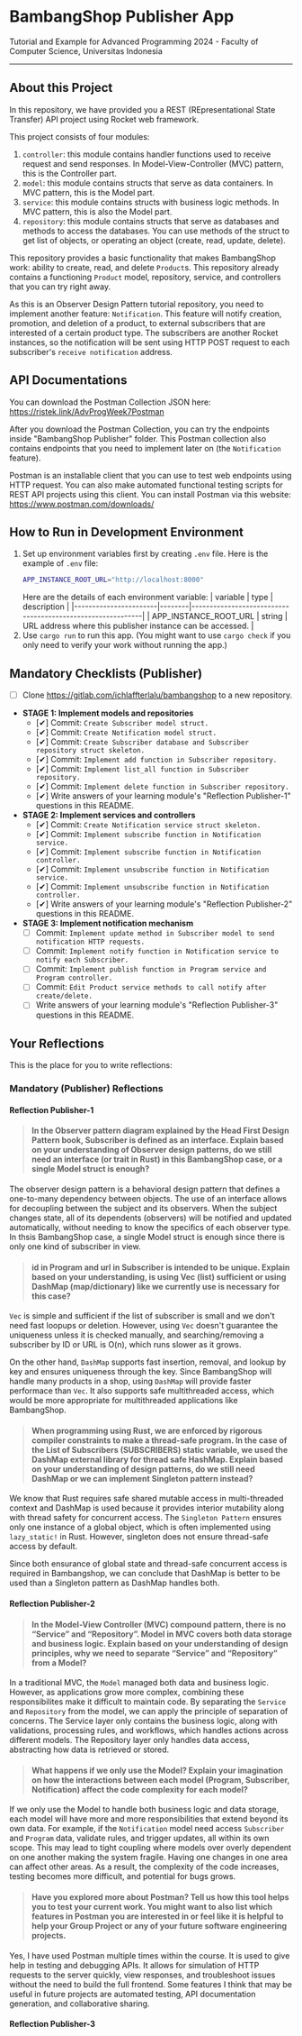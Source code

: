 # BambangShop Publisher App
Tutorial and Example for Advanced Programming 2024 - Faculty of Computer Science, Universitas Indonesia

---

## About this Project
In this repository, we have provided you a REST (REpresentational State Transfer) API project using Rocket web framework.

This project consists of four modules:
1.  `controller`: this module contains handler functions used to receive request and send responses.
    In Model-View-Controller (MVC) pattern, this is the Controller part.
2.  `model`: this module contains structs that serve as data containers.
    In MVC pattern, this is the Model part.
3.  `service`: this module contains structs with business logic methods.
    In MVC pattern, this is also the Model part.
4.  `repository`: this module contains structs that serve as databases and methods to access the databases.
    You can use methods of the struct to get list of objects, or operating an object (create, read, update, delete).

This repository provides a basic functionality that makes BambangShop work: ability to create, read, and delete `Product`s.
This repository already contains a functioning `Product` model, repository, service, and controllers that you can try right away.

As this is an Observer Design Pattern tutorial repository, you need to implement another feature: `Notification`.
This feature will notify creation, promotion, and deletion of a product, to external subscribers that are interested of a certain product type.
The subscribers are another Rocket instances, so the notification will be sent using HTTP POST request to each subscriber's `receive notification` address.

## API Documentations

You can download the Postman Collection JSON here: https://ristek.link/AdvProgWeek7Postman

After you download the Postman Collection, you can try the endpoints inside "BambangShop Publisher" folder.
This Postman collection also contains endpoints that you need to implement later on (the `Notification` feature).

Postman is an installable client that you can use to test web endpoints using HTTP request.
You can also make automated functional testing scripts for REST API projects using this client.
You can install Postman via this website: https://www.postman.com/downloads/

## How to Run in Development Environment
1.  Set up environment variables first by creating `.env` file.
    Here is the example of `.env` file:
    ```bash
    APP_INSTANCE_ROOT_URL="http://localhost:8000"
    ```
    Here are the details of each environment variable:
    | variable              | type   | description                                                |
    |-----------------------|--------|------------------------------------------------------------|
    | APP_INSTANCE_ROOT_URL | string | URL address where this publisher instance can be accessed. |
2.  Use `cargo run` to run this app.
    (You might want to use `cargo check` if you only need to verify your work without running the app.)

## Mandatory Checklists (Publisher)
-   [ ] Clone https://gitlab.com/ichlaffterlalu/bambangshop to a new repository.
-   **STAGE 1: Implement models and repositories**
    -   [✔] Commit: `Create Subscriber model struct.`
    -   [✔] Commit: `Create Notification model struct.`
    -   [✔] Commit: `Create Subscriber database and Subscriber repository struct skeleton.`
    -   [✔] Commit: `Implement add function in Subscriber repository.`
    -   [✔] Commit: `Implement list_all function in Subscriber repository.`
    -   [✔] Commit: `Implement delete function in Subscriber repository.`
    -   [✔] Write answers of your learning module's "Reflection Publisher-1" questions in this README.
-   **STAGE 2: Implement services and controllers**
    -   [✔] Commit: `Create Notification service struct skeleton.`
    -   [✔] Commit: `Implement subscribe function in Notification service.`
    -   [✔] Commit: `Implement subscribe function in Notification controller.`
    -   [✔] Commit: `Implement unsubscribe function in Notification service.`
    -   [✔] Commit: `Implement unsubscribe function in Notification controller.`
    -   [✔] Write answers of your learning module's "Reflection Publisher-2" questions in this README.
-   **STAGE 3: Implement notification mechanism**
    -   [ ] Commit: `Implement update method in Subscriber model to send notification HTTP requests.`
    -   [ ] Commit: `Implement notify function in Notification service to notify each Subscriber.`
    -   [ ] Commit: `Implement publish function in Program service and Program controller.`
    -   [ ] Commit: `Edit Product service methods to call notify after create/delete.`
    -   [ ] Write answers of your learning module's "Reflection Publisher-3" questions in this README.

## Your Reflections
This is the place for you to write reflections:

### Mandatory (Publisher) Reflections

#### Reflection Publisher-1

> #### In the Observer pattern diagram explained by the Head First Design Pattern book, Subscriber is defined as an interface. Explain based on your understanding of Observer design patterns, do we still need an interface (or trait in Rust) in this BambangShop case, or a single Model struct is enough?

The observer design pattern is a behavioral design pattern that defines a one-to-many dependency between objects. The use of an interface allows for decoupling between the subject and its observers. When the subject changes state, all of its dependents (observers) will be notified and updated automatically, without needing to know the specifics of each observer type. In thsis BambangShop case, a single Model struct is enough since there is only one kind of subscriber in view.

> #### id in Program and url in Subscriber is intended to be unique. Explain based on your understanding, is using Vec (list) sufficient or using DashMap (map/dictionary) like we currently use is necessary for this case?

```Vec``` is simple and sufficient if the list of subscriber is small and we don't need fast loopups or deletion. However, using ```Vec``` doesn't guarantee the uniqueness unless it is checked manually, and searching/removing a subscriber by ID or URL is O(n), which runs slower as it grows. 

On the other hand, ```DashMap``` supports fast insertion, removal, and lookup by key and ensures uniqueness through the key. Since BambangShop will handle many products in a shop, using ```DashMap``` will provide faster performace than ```Vec```. It also supports safe multithreaded access, which would be more appropriate for multithreaded applications like BambangShop. 

> #### When programming using Rust, we are enforced by rigorous compiler constraints to make a thread-safe program. In the case of the List of Subscribers (SUBSCRIBERS) static variable, we used the DashMap external library for thread safe HashMap. Explain based on your understanding of design patterns, do we still need DashMap or we can implement Singleton pattern instead?

We know that Rust requires safe shared mutable access in multi-threaded context and DashMap is used because it provides interior mutability along with thread safety for concurrent access. The ```Singleton Pattern``` ensures only one instance of a global object, which is often implemented using ```lazy_static!``` in Rust. However, singleton does not ensure thread-safe access by default. 

Since both ensurance of global state and thread-safe concurrent access is required in Bambangshop, we can conclude that DashMap is better to be used than a Singleton pattern as DashMap handles both.  

#### Reflection Publisher-2

> #### In the Model-View Controller (MVC) compound pattern, there is no “Service” and “Repository”. Model in MVC covers both data storage and business logic. Explain based on your understanding of design principles, why we need to separate “Service” and “Repository” from a Model?

In a traditional MVC, the ```Model``` managed both data and business logic. However, as applications grow more complex, combining these responsibilites make it difficult to maintain code. By separating the ```Service``` and ```Repository``` from the model, we can apply the principle of separation of concerns. The Service layer only contains the business logic, along with validations, processing rules, and workflows, which handles actions across different models. The Repository layer only handles data access, abstracting how data is retrieved or stored. 

> #### What happens if we only use the Model? Explain your imagination on how the interactions between each model (Program, Subscriber, Notification) affect the code complexity for each model?

If we only use the Model to handle both business logic and data storage, each model will have more and more responsibilities that extend beyond its own data. For example, if the ```Notification``` model need access ```Subscriber``` and ```Program``` data, validate rules, and trigger updates, all within its own scope. This may lead to tight coupling where models over overly dependent on one another making the system fragile. Having one changes in one area can affect other areas. As a result, the complexity of the code increases, testing becomes more difficult, and potential for bugs grows. 

> #### Have you explored more about Postman? Tell us how this tool helps you to test your current work. You might want to also list which features in Postman you are interested in or feel like it is helpful to help your Group Project or any of your future software engineering projects.

Yes, I have used Postman multiple times within the course. It is used to give help in testing and debugging APIs. It allows for simulation of HTTP requests to the server quickly, view responses, and troubleshoot issues without the need to build the full frontend. Some features I think that may be useful in future projects are automated testing, API documentation generation, and collaborative sharing.

#### Reflection Publisher-3
